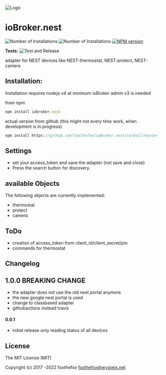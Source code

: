 ![Logo](admin/nest_logo.gif)
# ioBroker.nest

![Number of Installations](http://iobroker.live/badges/nest-installed.svg) ![Number of Installations](http://iobroker.live/badges/nest-stable.svg) [![NPM version](http://img.shields.io/npm/v/iobroker.nest.svg)](https://www.npmjs.com/package/iobroker.nest)

**Tests:** ![Test and Release](https://github.com/foxthefox/ioBroker.s7webapi/workflows/Test%20and%20Release/badge.svg)

adapter for NEST devices like NEST-thermostat, NEST-protect, NEST-camera

## Installation:
Installation requires nodejs v4 at minimum
ioBroker admin v3 is needed

from npm
```javascript
npm install iobroker.nest
```
actual version from github (this might not every time work, when development is in progress)
```javascript
npm install https://github.com/foxthefox/ioBroker.nest/tarball/master --production
```

## Settings
* set your access_token and save the adapter (not save and close)
* Press the search button for discovery.  


## available Objects
The following objects are currently implemented:
* thermostat
* protect
* camera

## ToDo
* creation of access_token from client_id/client_secret/pin
* commands for thermostat

## Changelog
## 1.0.0 BREAKING CHANGE
* the adapter does not use the old nest portal anymore
* the new google nest portal is used
* change to classbased adapter
* githubactions instead travis


#### 0.0.1
* initial release only reading status of all devices

## License

The MIT License (MIT)

Copyright (c) 2017 -2022 foxthefox <foxthefox@wysiwis.net>
